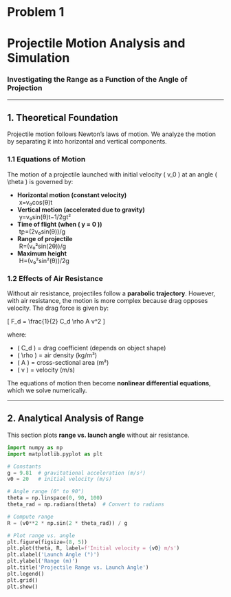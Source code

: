 # Problem 1

# **Projectile Motion Analysis and Simulation**

### **Investigating the Range as a Function of the Angle of Projection**

---

## **1. Theoretical Foundation**

Projectile motion follows Newton’s laws of motion. We analyze the motion by separating it into horizontal and vertical components.

### **1.1 Equations of Motion**

The motion of a projectile launched with initial velocity \( v_0 \) at an angle \( \theta \) is governed by:

- **Horizontal motion (constant velocity)**  
  &nbsp;x=v₀cos(θ)t
- **Vertical motion (accelerated due to gravity)**  
  &nbsp;y=v₀sin(θ)t−1/2gt²
- **Time of flight (when \( y = 0 \))**  
  &nbsp;tբ=(2v₀sin(θ))/g
- **Range of projectile**  
  &nbsp;R=(v₀²sin(2θ))/g
- **Maximum height**  
  &nbsp;H=(v₀²sin²(θ))/2g

### **1.2 Effects of Air Resistance**

Without air resistance, projectiles follow a **parabolic trajectory**. However, with air resistance, the motion is more complex because drag opposes velocity. The drag force is given by:

\[
F_d = \frac{1}{2} C_d \rho A v^2
\]

where:

- \( C_d \) = drag coefficient (depends on object shape)
- \( \rho \) = air density (kg/m³)
- \( A \) = cross-sectional area (m²)
- \( v \) = velocity (m/s)

The equations of motion then become **nonlinear differential equations**, which we solve numerically.

---

## **2. Analytical Analysis of Range**

This section plots **range vs. launch angle** without air resistance.

```python
import numpy as np
import matplotlib.pyplot as plt

# Constants
g = 9.81  # gravitational acceleration (m/s²)
v0 = 20   # initial velocity (m/s)

# Angle range (0° to 90°)
theta = np.linspace(0, 90, 100)
theta_rad = np.radians(theta)  # Convert to radians

# Compute range
R = (v0**2 * np.sin(2 * theta_rad)) / g

# Plot range vs. angle
plt.figure(figsize=(8, 5))
plt.plot(theta, R, label=f'Initial velocity = {v0} m/s')
plt.xlabel('Launch Angle (°)')
plt.ylabel('Range (m)')
plt.title('Projectile Range vs. Launch Angle')
plt.legend()
plt.grid()
plt.show()
```
